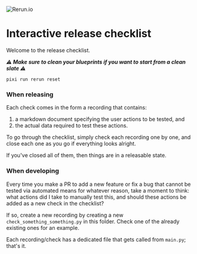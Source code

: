 ![Rerun.io](https://user-images.githubusercontent.com/1148717/218142418-1d320929-6b7a-486e-8277-fbeef2432529.png)

# Interactive release checklist

Welcome to the release checklist.

_**⚠ Make sure to clean your blueprints if you want to start from a clean slate ⚠**_

```
pixi run rerun reset
```

### When releasing

Each check comes in the form a recording that contains:
1. a markdown document specifying the user actions to be tested, and
2. the actual data required to test these actions.

To go through the checklist, simply check each recording one by one, and close each one as you go if
everything looks alright.

If you've closed all of them, then things are in a releasable state.


### When developing


Every time you make a PR to add a new feature or fix a bug that cannot be tested via automated means
for whatever reason, take a moment to think: what actions did I take to manually test this, and should
these actions be added as a new check in the checklist?

If so, create a new recording by creating a new `check_something_something.py` in this folder.
Check one of the already existing ones for an example.

Each recording/check has a dedicated file that gets called from `main.py`; that's it.
